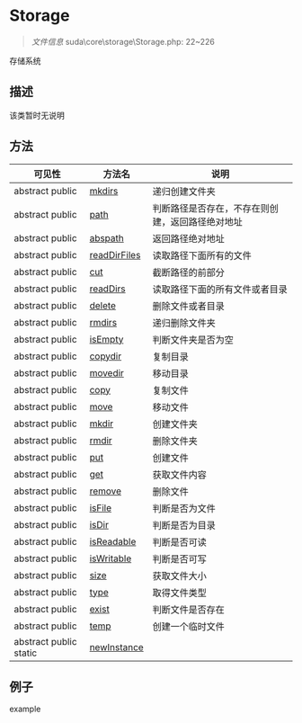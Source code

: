 #  Storage 

> *文件信息* suda\core\storage\Storage.php: 22~226


存储系统


## 描述



该类暂时无说明



## 方法

| 可见性 | 方法名 | 说明 |
|--------|-------|------|
|abstract  public  |[mkdirs](Storage/mkdirs.md) | 递归创建文件夹 |
|abstract  public  |[path](Storage/path.md) | 判断路径是否存在，不存在则创建，返回路径绝对地址 |
|abstract  public  |[abspath](Storage/abspath.md) | 返回路径绝对地址 |
|abstract  public  |[readDirFiles](Storage/readDirFiles.md) | 读取路径下面所有的文件 |
|abstract  public  |[cut](Storage/cut.md) | 截断路径的前部分 |
|abstract  public  |[readDirs](Storage/readDirs.md) | 读取路径下面的所有文件或者目录 |
|abstract  public  |[delete](Storage/delete.md) | 删除文件或者目录 |
|abstract  public  |[rmdirs](Storage/rmdirs.md) | 递归删除文件夹 |
|abstract  public  |[isEmpty](Storage/isEmpty.md) | 判断文件夹是否为空 |
|abstract  public  |[copydir](Storage/copydir.md) | 复制目录 |
|abstract  public  |[movedir](Storage/movedir.md) | 移动目录 |
|abstract  public  |[copy](Storage/copy.md) | 复制文件 |
|abstract  public  |[move](Storage/move.md) | 移动文件 |
|abstract  public  |[mkdir](Storage/mkdir.md) | 创建文件夹 |
|abstract  public  |[rmdir](Storage/rmdir.md) | 删除文件夹 |
|abstract  public  |[put](Storage/put.md) | 创建文件 |
|abstract  public  |[get](Storage/get.md) | 获取文件内容 |
|abstract  public  |[remove](Storage/remove.md) | 删除文件 |
|abstract  public  |[isFile](Storage/isFile.md) | 判断是否为文件 |
|abstract  public  |[isDir](Storage/isDir.md) | 判断是否为目录 |
|abstract  public  |[isReadable](Storage/isReadable.md) | 判断是否可读 |
|abstract  public  |[isWritable](Storage/isWritable.md) | 判断是否可写 |
|abstract  public  |[size](Storage/size.md) | 获取文件大小 |
|abstract  public  |[type](Storage/type.md) | 取得文件类型 |
|abstract  public  |[exist](Storage/exist.md) | 判断文件是否存在 |
|abstract  public  |[temp](Storage/temp.md) | 创建一个临时文件 |
|abstract  public  static|[newInstance](Storage/newInstance.md) |  |
 

## 例子

example